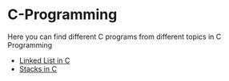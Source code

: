 # C-Programming

Here you can find different C programs from different topics in C Programming

- [Linked List in C](Linked_List_in_C/)
- [Stacks in C](Stacks_in_C/)
